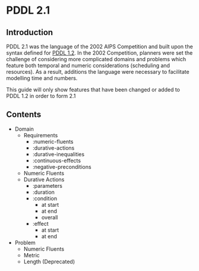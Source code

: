 # PDDL 2.1
## Introduction
PDDL 2.1 was the language of the 2002 AIPS Competition and built upon the syntax defined for [PDDL 1.2](../PDDL/main). In the 2002 Competition, planners were set the challenge of considering more complicated domains and problems which feature both temporal and numeric considerations (scheduling and resources). As a result, additions the language were necessary to facilitate modelling time and numbers.

This guide will only show features that have been changed or added to PDDL 1.2 in order to form 2.1

## Contents
- Domain
    - Requirements
        - :numeric-fluents
        - :durative-actions
        - :durative-inequalities
        - :continuous-effects
        - :negative-preconditions
    - Numeric Fluents
    - Durative Actions
        - :parameters
        - :duration
        - :condition
            - at start
            - at end
            - overall
        - :effect
            - at start
            - at end
- Problem
    - Numeric Fluents
    - Metric
    - Length (Deprecated)